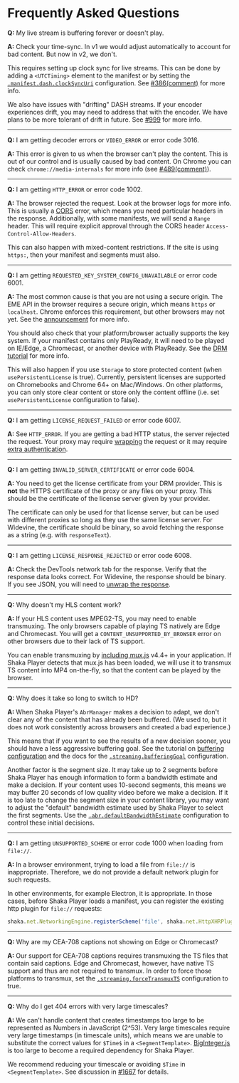 # Frequently Asked Questions

**Q:** My live stream is buffering forever or doesn't play.

**A:** Check your time-sync.  In v1 we would adjust automatically to account for
bad content.  But now in v2, we don't.

This requires setting up clock sync for live streams.  This can be done by
adding a `<UTCTiming>` element to the manifest or by setting the
[`.manifest.dash.clockSyncUri`][DashManifestConfiguration] configuration.
See [#386(comment)][386] for more info.

We also have issues with "drifting" DASH streams.  If your encoder experiences
drift, you may need to address that with the encoder.  We have plans to be
more tolerant of drift in future.  See [#999][999] for more info.

<hr>

**Q:** I am getting decoder errors or `VIDEO_ERROR` or error code 3016.

**A:** This error is given to us when the browser can't play the content.  This
is out of our control and is usually caused by bad content.  On Chrome you can
check `chrome://media-internals` for more info (see [#489(comment)][489]).

<hr>

**Q:** I am getting `HTTP_ERROR` or error code 1002.

**A:** The browser rejected the request.  Look at the browser logs for more
info.  This is usually a [CORS][] error, which means you need particular
headers in the response.  Additionally, with some manifests, we will send a
`Range` header.  This will require explicit approval through the CORS header
`Access-Control-Allow-Headers`.

This can also happen with mixed-content restrictions.  If the site is using
`https:`, then your manifest and segments must also.

<hr>

**Q:** I am getting `REQUESTED_KEY_SYSTEM_CONFIG_UNAVAILABLE` or error code
6001.

**A:** The most common cause is that you are not using a secure origin.  The
EME API in the browser requires a secure origin, which means `https` or
`localhost`.  Chrome enforces this requirement, but other browsers may not yet.
See the [announcement][eme_https] for more info.

You should also check that your platform/browser actually supports the key
system.  If your manifest contains only PlayReady, it will need to be played on
IE/Edge, a Chromecast, or another device with PlayReady.
See the [DRM tutorial][drm_tutorial] for more info.

This will also happen if you use `Storage` to store protected content (when
`usePersistentLicense` is true).  Currently, persistent licenses are supported
on Chromebooks and Chrome 64+ on Mac/Windows.  On other platforms, you can only
store clear content or store only the content offline (i.e. set
`usePersistentLicense` configuration to false).

<hr>

**Q:** I am getting `LICENSE_REQUEST_FAILED` or error code 6007.

**A:** See `HTTP_ERROR`.  If you are getting a bad HTTP status, the server
rejected the request.  Your proxy may require [wrapping][wrapping] the request
or it may require [extra authentication][auth].

<hr>

**Q:** I am getting `INVALID_SERVER_CERTIFICATE` or error code 6004.

**A:** You need to get the license certificate from your DRM provider.  This is
**not** the HTTPS certificate of the proxy or any files on your proxy.  This
should be the certificate of the license server given by your provider.

The certificate can only be used for that license server, but can be used with
different proxies so long as they use the same license server.  For Widevine,
the certificate should be binary, so avoid fetching the response as a string
(e.g. with `responseText`).

<hr>

**Q:** I am getting `LICENSE_RESPONSE_REJECTED` or error code 6008.

**A:** Check the DevTools network tab for the response.  Verify that the
response data looks correct.  For Widevine, the response should be binary.  If
you see JSON, you will need to [unwrap the response][wrapping].

<hr>

**Q:** Why doesn't my HLS content work?

**A:** If your HLS content uses MPEG2-TS, you may need to enable transmuxing.
The only browsers capable of playing TS natively are Edge and Chromecast.  You
will get a `CONTENT_UNSUPPORTED_BY_BROWSER` error on other browsers due to
their lack of TS support.

You can enable transmuxing by [including mux.js][] v4.4+ in your application.
If Shaka Player detects that mux.js has been loaded, we will use it to transmux
TS content into MP4 on-the-fly, so that the content can be played by the
browser.

<hr>

**Q:** Why does it take so long to switch to HD?

**A:** When Shaka Player's `AbrManager` makes a decision to adapt, we don't
clear any of the content that has already been buffered.  (We used to, but it
does not work consistently across browsers and created a bad experience.)

This means that if you want to see the results of a new decision sooner, you
should have a less aggressive buffering goal.  See the tutorial on [buffering
configuration][buffering] and the docs for the
[`.streaming.bufferingGoal`][StreamingConfiguration] configuration.

Another factor is the segment size.  It may take up to 2 segments before Shaka
Player has enough information to form a bandwidth estimate and make a decision.
If your content uses 10-second segments, this means we may buffer 20 seconds
of low quality video before we make a decision.  If it is too late to change
the segment size in your content library, you may want to adjust the "default"
bandwidth estimate used by Shaka Player to select the first segments.  Use the
[`.abr.defaultBandwidthEstimate`][AbrConfiguration] configuration to control
these initial decisions.

<hr>

**Q:** I am getting `UNSUPPORTED_SCHEME` or error code 1000 when loading from
`file://`.

**A:** In a browser environment, trying to load a file from `file://` is
inappropriate. Therefore, we do not provide a default network plugin for such
requests.

In other environments, for example Electron, it is appropriate.
In those cases, before Shaka Player loads a manifest, you can register the
existing http plugin for `file://` requests:
```js
shaka.net.NetworkingEngine.registerScheme('file', shaka.net.HttpXHRPlugin);
```

<hr>

**Q:** Why are my CEA-708 captions not showing on Edge or Chromecast?

**A:** Our support for CEA-708 captions requires transmuxing the TS files that
contain said captions.  Edge and Chromecast, however, have native TS support and
thus are not required to transmux.
In order to force those platforms to transmux, set the
[`.streaming.forceTransmuxTS`][StreamingConfiguration] configuration to true.

<hr>

**Q:** Why do I get 404 errors with very large timescales?

**A:** We can't handle content that creates timestamps too large to be
represented as Numbers in JavaScript (2^53).  Very large timescales require very
large timestamps (in timescale units), which means we are unable to substitute
the correct values for `$Time$` in a `<SegmentTemplate>`.  [BigInteger.js][] is
too large to become a required dependency for Shaka Player.

We recommend reducing your timescale or avoiding `$Time` in `<SegmentTemplate>`.
See discussion in [#1667][1667] for details.


[386]: https://github.com/google/shaka-player/issues/386#issuecomment-227898001
[489]: https://github.com/google/shaka-player/issues/489#issuecomment-240466224
[743]: https://github.com/google/shaka-player/issues/743
[887]: https://github.com/google/shaka-player/issues/887
[999]: https://github.com/google/shaka-player/issues/999
[1667]: https://github.com/google/shaka-player/issues/1667
[AbrConfiguration]: https://shaka-player-demo.appspot.com/docs/api/shaka.extern.html#.AbrConfiguration
[BigInteger.js]: https://github.com/peterolson/BigInteger.js
[CORS]: https://developer.mozilla.org/en-US/docs/Web/HTTP/Access_control_CORS
[DashManifestConfiguration]: https://shaka-player-demo.appspot.com/docs/api/shaka.extern.html#.DashManifestConfiguration
[StreamingConfiguration]: https://shaka-player-demo.appspot.com/docs/api/shaka.extern.html#.StreamingConfiguration
[auth]: https://shaka-player-demo.appspot.com/docs/api/tutorial-license-server-auth.html
[buffering]: https://shaka-player-demo.appspot.com/docs/api/tutorial-network-and-buffering-config.html
[drm_tutorial]: https://shaka-player-demo.appspot.com/docs/api/tutorial-drm-config.html
[eme_https]: https://sites.google.com/a/chromium.org/dev/Home/chromium-security/deprecating-powerful-features-on-insecure-origins
[wrapping]: https://shaka-player-demo.appspot.com/docs/api/tutorial-license-wrapping.html
[including mux.js]: https://github.com/google/shaka-player/blob/967f3399/demo/index.html#L39
